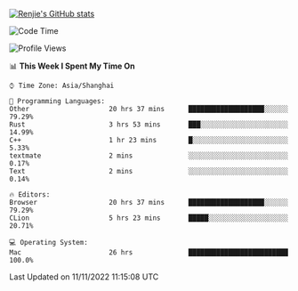 [![Renjie's GitHub stats](https://github-readme-stats.vercel.app/api?username=liurenjie1024&show_icons=true&theme=chartreuse-dark)](https://github.com/anuraghazra/github-readme-stats)

<!--START_SECTION:waka-->
![Code Time](http://img.shields.io/badge/Code%20Time-319%20hrs%2042%20mins-blue)

![Profile Views](http://img.shields.io/badge/Profile%20Views-22-blue)

📊 **This Week I Spent My Time On** 

```text
⌚︎ Time Zone: Asia/Shanghai

💬 Programming Languages: 
Other                    20 hrs 37 mins      ███████████████████░░░░░░   79.29% 
Rust                     3 hrs 53 mins       ███░░░░░░░░░░░░░░░░░░░░░░   14.99% 
C++                      1 hr 23 mins        █░░░░░░░░░░░░░░░░░░░░░░░░   5.33% 
textmate                 2 mins              ░░░░░░░░░░░░░░░░░░░░░░░░░   0.17% 
Text                     2 mins              ░░░░░░░░░░░░░░░░░░░░░░░░░   0.14%

🔥 Editors: 
Browser                  20 hrs 37 mins      ███████████████████░░░░░░   79.29% 
CLion                    5 hrs 23 mins       █████░░░░░░░░░░░░░░░░░░░░   20.71%

💻 Operating System: 
Mac                      26 hrs              █████████████████████████   100.0%

```


 Last Updated on 11/11/2022 11:15:08 UTC
<!--END_SECTION:waka-->

